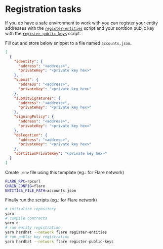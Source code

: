 # Registration tasks
If you do have a safe environment to work with you can register your entity addresses with the [`register-entities`](https://github.com/flare-foundation/flare-smart-contracts-v2/blob/main/deployment/tasks/register-entities.ts) script and your sortition public key with the [`register-public-keys`](https://github.com/flare-foundation/flare-smart-contracts-v2/blob/main/deployment/tasks/register-public-keys.ts) script.

Fill out and store below snippet to a file named `accounts.json`.
```json
[
  {
    "identity": {
      "address": "<address>",
      "privateKey": "<private key hex>"
    },
    "submit": {
      "address": "<address>",
      "privateKey": "<private key hex>"
    },
    "submitSignatures": {
      "address": "<address>",
      "privateKey": "<private key hex>"
    },
    "signingPolicy": {
      "address": "<address>",
      "privateKey": "<private key hex>"
    },
    "delegation": {
      "address": "<address>",
      "privateKey": "<private key hex>"
    },
    "sortitionPrivateKey": "<private key hex>"
  }
]
```

Create `.env` file using this template (eg.: for Flare network)

```bash
FLARE_RPC=rpcurl
CHAIN_CONFIG=flare
ENTITIES_FILE_PATH=accounts.json
```

Finally run the scripts (eg.: for Flare network)

```bash
# initialize repository
yarn
# compile contracts
yarn c
# run entity registration
yarn hardhat --network flare register-entities
# run public key registration
yarn hardhat --network flare register-public-keys
```
